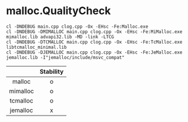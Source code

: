 # malloc.QualityCheck
~~~
cl -DNDEBUG main.cpp clog.cpp -Ox -EHsc -Fe:Malloc.exe
cl -DNDEBUG -DMIMALLOC main.cpp clog.cpp -Ox -EHsc -Fe:MiMalloc.exe mimalloc.lib advapi32.lib -MD -link -LTCG
cl -DNDEBUG -DTCMALLOC main.cpp clog.cpp -Ox -EHsc -Fe:TcMalloc.exe libtcmalloc_minimal.lib
cl -DNDEBUG -DJEMALLOC main.cpp clog.cpp -Ox -EHsc -Fe:JeMalloc.exe jemalloc.lib -I"jemalloc/include/msvc_compat"
~~~

||Stability|
|:-:|:-:|
|malloc|o|
|mimalloc|o|
|tcmalloc|o|
|jemalloc|x|
